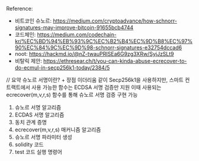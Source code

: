 

Reference:
- 비트코인 슈노르: https://medium.com/cryptoadvance/how-schnorr-signatures-may-improve-bitcoin-91655bcb4744
- 코드체인: https://medium.com/codechain-kr/%EC%BD%94%EB%93%9C%EC%B2%B4%EC%9D%B8%EC%97%90%EC%84%9C%EC%9D%98-schnorr-signatures-e32754dccad6
- noot: https://hackmd.io/@nZ-twauPRISEa6G9zg3XRw/SyjJzSLt9
- 비탈릭 제안: https://ethresear.ch/t/you-can-kinda-abuse-ecrecover-to-do-ecmul-in-secp256k1-today/2384/5

// 요약
슈노르 서명이란? + 장점
이더리움 같이 Secp256k1을 사용하지만, 스마트 컨트랙트에서 사용 가능한 함수는 ECDSA 서명 검증만 지원
이때 사용되는 ecrecover(m,v,r,s) 함수를 통해 슈노르 서명 검증 구현 가능

1. 슈노르 서명 알고리즘
2. ECDAS 서명 알고리즘
3. 동치 관계 증명
4. ecrecover(m,v,r,s) 매커니즘 알고리즘
5. 슈노르 서명 파라미터 생성
6. solidity 코드
7. test 코드 실행 명령어